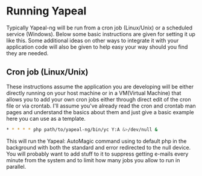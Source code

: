 # Running Yapeal

Typically Yapeal-ng will be run from a cron job (Linux/Unix) or a scheduled
service (Windows). Below some basic instructions are given for setting it up
like this. Some additional ideas on other ways to integrate it with your
application code will also be given to help easy your way should you find they
are needed.

## Cron job (Linux/Unix)

These instructions assume the application you are developing will be either
directly running on your host machine or in a VM(Virtual Machine) that allows
you to add your own cron jobs either through direct edit of the cron file
or via crontab. I'll assume you've already read the cron and crontab man pages
and understand the basics about them and just give a basic example here you can
use as a template.

```bash
* * * * * php path/to/yapeal-ng/bin/yc Y:A &>/dev/null &
```

This will run the Yapeal: AutoMagic command using to default php in the
background with both the standard and error redirected to the null device.
You will probably want to add stuff to it to suppress getting e-mails every
minute from the system and to limit how many jobs you allow to run in parallel.

